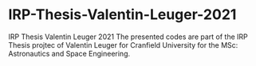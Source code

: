 # IRP-Thesis-Valentin-Leuger-2021
IRP Thesis Valentin Leuger 2021
The presented codes are part of the IRP Thesis projtec of Valentin Leuger for Cranfield University for the MSc: 
Astronautics and Space Engineering.
